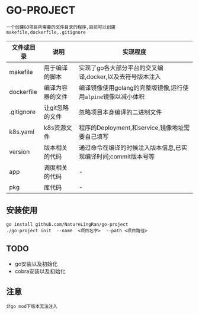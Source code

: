 # GO-PROJECT

    一个创建GO项目所需要的文件目录的程序,目前可以创建makefile,dockerfile,.gitignore

文件或目录|说明|实现程度
-|-|-
makefile  |用于编译的脚本  |实现了go各大部分平台的交叉编译,docker,以及去符号版本注入      |
dockerfile|编译为容器的文件 |编译镜像使用golang的完整版镜像,运行使用`alpine`镜像以减小体积|
.gitignore|让git忽略的文件 |忽略项目本身编译的二进制文件                              |
k8s.yaml  |k8s资源文件    |程序的Deployment,和service,镜像地址需要自己填写            |
version   |版本相关的代码  |通过命令在编译的时候注入版本信息,已实现编译时间;commit版本号等 |
app       |调度相关的代码  |-                                                     |
pkg       |库代码         |-                                                     |

## 安装使用

    go install github.com/NatureLingRan/go-project
    ./go-project init  --name  <项目名字>  --path <项目路径>

## TODO

* go安装以及初始化
* cobra安装以及初始化

## 注意

    非go mod下版本无法注入

